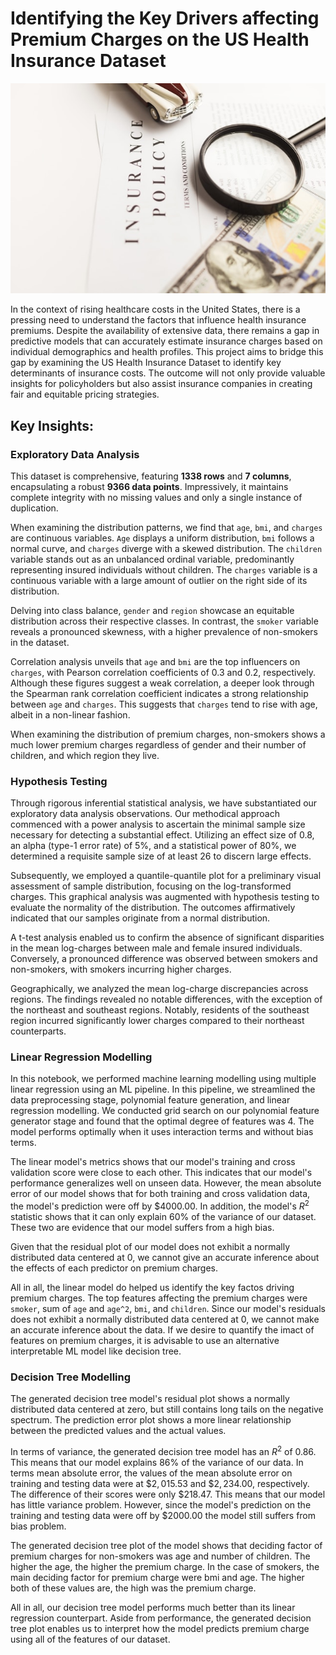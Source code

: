 # Identifying the Key Drivers affecting Premium Charges on the US Health Insurance Dataset
![Photo by [Vlad Deep](https://unsplash.com/@vladdeep)](images/vlad-deep-mCqi3MljC4E-unsplash.jpg)

In the context of rising healthcare costs in the United States, there is a pressing need to understand the factors that influence health insurance premiums. Despite the availability of extensive data, there remains a gap in predictive models that can accurately estimate insurance charges based on individual demographics and health profiles. This project aims to bridge this gap by examining the US Health Insurance Dataset to identify key determinants of insurance costs. The outcome will not only provide valuable insights for policyholders but also assist insurance companies in creating fair and equitable pricing strategies.

## Key Insights:

### Exploratory Data Analysis
This dataset is comprehensive, featuring **1338 rows** and **7 columns**, encapsulating a robust **9366 data points**. Impressively, it maintains complete integrity with no missing values and only a single instance of duplication.

When examining the distribution patterns, we find that `age`, `bmi`, and `charges` are continuous variables. `Age` displays a uniform distribution, `bmi` follows a normal curve, and `charges` diverge with a skewed distribution. The `children` variable stands out as an unbalanced ordinal variable, predominantly representing insured individuals without children. The `charges` variable is a continuous variable with a large amount of outlier on the right side of its distribution.

Delving into class balance, `gender` and `region` showcase an equitable distribution across their respective classes. In contrast, the `smoker` variable reveals a pronounced skewness, with a higher prevalence of non-smokers in the dataset.

Correlation analysis unveils that `age` and `bmi` are the top influencers on `charges`, with Pearson correlation coefficients of $0.3$ and $0.2$, respectively. Although these figures suggest a weak correlation, a deeper look through the Spearman rank correlation coefficient indicates a strong relationship between `age` and `charges`. This suggests that `charges` tend to rise with age, albeit in a non-linear fashion.

When examining the distribution of premium charges, non-smokers shows a much lower premium charges regardless of gender and their number of children, and which region they live.

### Hypothesis Testing
Through rigorous inferential statistical analysis, we have substantiated our exploratory data analysis observations. Our methodical approach commenced with a power analysis to ascertain the minimal sample size necessary for detecting a substantial effect. Utilizing an effect size of $0.8$, an alpha (type-1 error rate) of $5\%$, and a statistical power of $80\%$, we determined a requisite sample size of at least 26 to discern large effects.

Subsequently, we employed a quantile-quantile plot for a preliminary visual assessment of sample distribution, focusing on the log-transformed charges. This graphical analysis was augmented with hypothesis testing to evaluate the normality of the distribution. The outcomes affirmatively indicated that our samples originate from a normal distribution.

A t-test analysis enabled us to confirm the absence of significant disparities in the mean log-charges between male and female insured individuals. Conversely, a pronounced difference was observed between smokers and non-smokers, with smokers incurring higher charges.

Geographically, we analyzed the mean log-charge discrepancies across regions. The findings revealed no notable differences, with the exception of the northeast and southeast regions. Notably, residents of the southeast region incurred significantly lower charges compared to their northeast counterparts.

### Linear Regression Modelling
In this notebook, we performed machine learning modelling using multiple linear regression using an ML pipeline. In this pipeline, we streamlined the data preprocessing stage, polynomial feature generation, and linear regression modelling. We conducted grid search on our polynomial feature generator stage and found that the optimal degree of features was 4. The model performs optimally when it uses interaction terms and without bias terms.

The linear model's metrics shows that our model's training and cross validation score were close to each other. This indicates that our model's performance generalizes well on unseen data.
However, the mean absolute error of our model shows that for both training and cross validation data, the model's prediction were off by $\$4000.00$. In addition, the model's $R^2$ statistic shows that it can only explain 60% of the variance of our dataset. These two are evidence that our model suffers from a high bias.

Given that the residual plot of our model does not exhibit a normally distributed data centered at $0$, we cannot give an accurate inference about the effects of each predictor on premium charges.

All in all, the linear model do helped us identify the key factos driving premium charges. The top features affecting the premium charges were `smoker`, sum of `age` and `age^2`, `bmi`, and `children`. Since our model's residuals does not exhibit a normally distributed data centered at 0, we cannot make an accurate inference about the data. If we desire to quantify the imact of features on premium charges, it is advisable to use an alternative interpretable ML model like decision tree.

### Decision Tree Modelling
The generated decision tree model's residual plot shows a normally distributed data centered at zero, but still contains long tails on the negative spectrum. The prediction error plot shows a more linear relationship between the predicted values and the actual values.

In terms of variance, the generated decision tree model has an $R^2$ of $0.86$. This means that our model explains 86% of the variance of our data. In terms mean absolute error, the values of the mean absolute error on training and testing data were at $\$2,015.53$ and $\$2,234.00$, respectively. The difference of their scores were only $\$218.47$. This means that our model has little variance problem. However, since the model's prediction on the training and testing data were off by $\$2000.00$ the model still suffers from bias problem.

The generated decision tree plot of the model shows that deciding factor of premium charges for non-smokers was age and number of children. The higher the age, the higher the premium charge. In the case of smokers, the main deciding factor for premium charge were bmi and age. The higher both of these values are, the high was the premium charge.


All in all, our decision tree model performs much better than its linear regression counterpart. Aside from performance, the generated decision tree plot enables us to interpret how the model predicts premium charge using all of the features of our dataset.